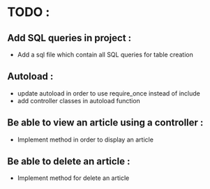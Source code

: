 # TODO :

## Add SQL queries in project :
* Add a sql file which contain all SQL queries for table creation

## Autoload : 
* update autoload in order to use require_once instead of include
* add controller classes in autoload function

## Be able to view an article using a controller : 
* Implement method in order to display an article

## Be able to delete an article : 
* Implement method for delete an article

